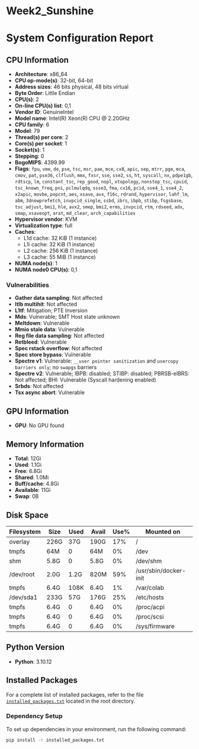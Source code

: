 # Week2_Sunshine
# System Configuration Report

## CPU Information
- **Architecture**: x86_64  
- **CPU op-mode(s)**: 32-bit, 64-bit  
- **Address sizes**: 46 bits physical, 48 bits virtual  
- **Byte Order**: Little Endian  
- **CPU(s)**: 2  
- **On-line CPU(s) list**: 0,1  
- **Vendor ID**: GenuineIntel  
- **Model name**: Intel(R) Xeon(R) CPU @ 2.20GHz  
- **CPU family**: 6  
- **Model**: 79  
- **Thread(s) per core**: 2  
- **Core(s) per socket**: 1  
- **Socket(s)**: 1  
- **Stepping**: 0  
- **BogoMIPS**: 4399.99  
- **Flags**: `fpu`, `vme`, `de`, `pse`, `tsc`, `msr`, `pae`, `mce`, `cx8`, `apic`, `sep`, `mtrr`, `pge`, `mca`, `cmov`, `pat`, `pse36`, `clflush`, `mmx`, `fxsr`, `sse`, `sse2`, `ss`, `ht`, `syscall`, `nx`, `pdpe1gb`, `rdtscp`, `lm`, `constant_tsc`, `rep_good`, `nopl`, `xtopology`, `nonstop_tsc`, `cpuid`, `tsc_known_freq`, `pni`, `pclmulqdq`, `ssse3`, `fma`, `cx16`, `pcid`, `sse4_1`, `sse4_2`, `x2apic`, `movbe`, `popcnt`, `aes`, `xsave`, `avx`, `f16c`, `rdrand`, `hypervisor`, `lahf_lm`, `abm`, `3dnowprefetch`, `invpcid_single`, `ssbd`, `ibrs`, `ibpb`, `stibp`, `fsgsbase`, `tsc_adjust`, `bmi1`, `hle`, `avx2`, `smep`, `bmi2`, `erms`, `invpcid`, `rtm`, `rdseed`, `adx`, `smap`, `xsaveopt`, `arat`, `md_clear`, `arch_capabilities`  
- **Hypervisor vendor**: KVM  
- **Virtualization type**: full  
- **Caches**:  
  - L1d cache: 32 KiB (1 instance)  
  - L1i cache: 32 KiB (1 instance)  
  - L2 cache: 256 KiB (1 instance)  
  - L3 cache: 55 MiB (1 instance)  
- **NUMA node(s)**: 1  
- **NUMA node0 CPU(s)**: 0,1  

### Vulnerabilities
- **Gather data sampling**: Not affected  
- **Itlb multihit**: Not affected  
- **L1tf**: Mitigation; PTE Inversion  
- **Mds**: Vulnerable; SMT Host state unknown  
- **Meltdown**: Vulnerable  
- **Mmio stale data**: Vulnerable  
- **Reg file data sampling**: Not affected  
- **Retbleed**: Vulnerable  
- **Spec rstack overflow**: Not affected  
- **Spec store bypass**: Vulnerable  
- **Spectre v1**: Vulnerable: `__user pointer sanitization` and `usercopy barriers only`; no `swapgs` barriers  
- **Spectre v2**: Vulnerable; IBPB: disabled; STIBP: disabled; PBRSB-eIBRS: Not affected; BHI: Vulnerable (Syscall hardening enabled)  
- **Srbds**: Not affected  
- **Tsx async abort**: Vulnerable  

## GPU Information
- **GPU**: No GPU found  

## Memory Information
- **Total**: 12Gi  
- **Used**: 1.1Gi  
- **Free**: 6.8Gi  
- **Shared**: 1.0Mi  
- **Buff/cache**: 4.8Gi  
- **Available**: 11Gi  
- **Swap**: 0B  

## Disk Space
| Filesystem    | Size | Used | Avail | Use% | Mounted on          |
|---------------|------|------|-------|------|----------------------|
| overlay       | 226G | 37G  | 190G  | 17%  | /                   |
| tmpfs         | 64M  | 0    | 64M   | 0%   | /dev                |
| shm           | 5.8G | 0    | 5.8G  | 0%   | /dev/shm            |
| /dev/root     | 2.0G | 1.2G | 820M  | 59%  | /usr/sbin/docker-init |
| tmpfs         | 6.4G | 108K | 6.4G  | 1%   | /var/colab          |
| /dev/sda1     | 233G | 57G  | 176G  | 25%  | /etc/hosts          |
| tmpfs         | 6.4G | 0    | 6.4G  | 0%   | /proc/acpi          |
| tmpfs         | 6.4G | 0    | 6.4G  | 0%   | /proc/scsi          |
| tmpfs         | 6.4G | 0    | 6.4G  | 0%   | /sys/firmware       |

## Python Version
- **Python**: 3.10.12  

## Installed Packages
For a complete list of installed packages, refer to the file [`installed_packages.txt`](./installed_packages.txt) located in the root directory.

### Dependency Setup
To set up dependencies in your environment, run the following command:

```bash
pip install -r installed_packages.txt

